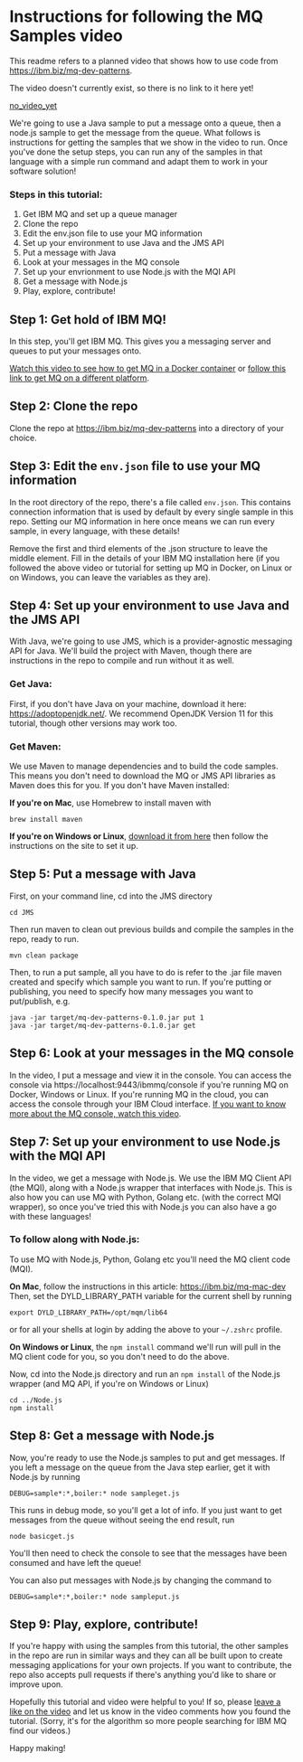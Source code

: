 # Instructions for following the MQ Samples video

This readme refers to a planned video that shows how to use code from https://ibm.biz/mq-dev-patterns.

The video doesn't currently exist, so there is no link to it here yet!

[no_video_yet](video_link_will_go_here)

We're going to use a Java sample to put a message onto a queue, then a node.js sample to get the message from the queue. What follows is instructions for getting the samples that we show in the video to run. Once you've done the setup steps, you can run any of the samples in that language with a simple run command and adapt them to work in your software solution!

### Steps in this tutorial:
1.	Get IBM MQ and set up a queue manager
2.	Clone the repo
3.	Edit the env.json file to use your MQ information
4.	Set up your environment to use Java and the JMS API 
5.	Put a message with Java
6.	Look at your messages in the MQ console
7.	Set up your envrionment to use Node.js with the MQI API
8.	Get a message with Node.js
9.	Play, explore, contribute!

## Step 1: Get hold of IBM MQ!

In this step, you'll get IBM MQ. This gives you a messaging server and queues to put your messages onto.

[Watch this video to see how to get MQ in a Docker container](https://www.youtube.com/watch?v=xBX1P9OUteg) or [follow this link to get MQ on a different platform](https://developer.ibm.com/components/ibm-mq/series/mq-ready-set-connect/).

## Step 2: Clone the repo
Clone the repo at https://ibm.biz/mq-dev-patterns into a directory of your choice. 

## Step 3: Edit the `env.json` file to use your MQ information
In the root directory of the repo, there's a file called `env.json`. This contains connection information that is used by default by every single sample in this repo. Setting our MQ information in here once means we can run every sample, in every language, with these details!

Remove the first and third elements of the .json structure to leave the middle element. Fill in the details of your IBM MQ installation here (if you followed the above video or tutorial for setting up MQ in Docker, on Linux or on Windows, you can leave the variables as they are). 

## Step 4: Set up your environment to use Java and the JMS API
With Java, we're going to use JMS, which is a provider-agnostic messaging API for Java. We'll build the project with Maven, though there are instructions in the repo to compile and run without it as well.

### Get Java:
First, if you don't have Java on your machine, download it here: https://adoptopenjdk.net/. We recommend OpenJDK Version 11 for this tutorial, though other versions may work too.

### Get Maven:
We use Maven to manage dependencies and to build the code samples. This means you don't need to download the MQ or JMS API libraries as Maven does this for you. If you don't have Maven installed:

**If you're on Mac**, use Homebrew to install maven with

`brew install maven`

**If you're on Windows or Linux**, [download it from here](https://maven.apache.org/download.cgi) then follow the instructions on the site to set it up.

## Step 5: Put a message with Java
First, on your command line, cd into the JMS directory

`cd JMS`

Then run maven to clean out previous builds and compile the samples in the repo, ready to run.

`mvn clean package`

Then, to run a put sample, all you have to do is refer to the .jar file maven created and specify which sample you want to run. If you're putting or publishing, you need to specify how many messages you want to put/publish, e.g.
```
java -jar target/mq-dev-patterns-0.1.0.jar put 1
java -jar target/mq-dev-patterns-0.1.0.jar get
```

## Step 6: Look at your messages in the MQ console
In the video, I put a message and view it in the console. You can access the console via https://localhost:9443/ibmmq/console if you're running MQ on Docker, Windows or Linux. If you're running MQ in the cloud, you can access the console through your IBM Cloud interface. [If you want to know more about the MQ console, watch this video](https://www.youtube.com/watch?v=gp_ep-xYWfU).

## Step 7: Set up your environment to use Node.js with the MQI API
In the video, we get a message with Node.js. We use the IBM MQ Client API (the MQI), along with a Node.js wrapper that interfaces with Node.js. This is also how you can use MQ with Python, Golang etc. (with the correct MQI wrapper), so once you've tried this with Node.js you can also have a go with these languages!

### To follow along with Node.js:
To use MQ with Node.js, Python, Golang etc you'll need the MQ client code (MQI). 

**On Mac**, follow the instructions in this article: https://ibm.biz/mq-mac-dev
Then, set the DYLD_LIBRARY_PATH variable for the current shell by running

`export DYLD_LIBRARY_PATH=/opt/mqm/lib64`

or for all your shells at login by adding the above to your `~/.zshrc` profile.

**On Windows or Linux**, the `npm install` command we'll run will pull in the MQ client code for you, so you don't need to do the above.

Now, cd into the Node.js directory and run an `npm install` of the Node.js wrapper (and MQ API, if you're on Windows or Linux)
```
cd ../Node.js
npm install
```

## Step 8: Get a message with Node.js
Now, you're ready to use the Node.js samples to put and get messages. If you left a message on the queue from the Java step earlier, get it with Node.js by running

`DEBUG=sample*:*,boiler:* node sampleget.js`

This runs in debug mode, so you'll get a lot of info. If you just want to get messages from the queue without seeing the end result, run

`node basicget.js`

You'll then need to check the console to see that the messages have been consumed and have left the queue!

You can also put messages with Node.js by changing the command to

`DEBUG=sample*:*,boiler:* node sampleput.js`

## Step 9: Play, explore, contribute!
If you're happy with using the samples from this tutorial, the other samples in the repo are run in similar ways and they can all be built upon to create messaging applications for your own projects. If you want to contribute, the repo also accepts pull requests if there's anything you'd like to share or improve upon.

Hopefully this tutorial and video were helpful to you! If so, please [leave a like on the video](video_URL_goes_here) and let us know in the video comments how you found the tutorial. (Sorry, it's for the algorithm so more people searching for IBM MQ find our videos.)

Happy making!
